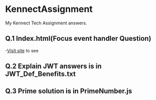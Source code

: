 # KennectAssignment
My Kennect Tech Assignment answers.
## Q.1 Index.html(Focus event handler Question)
 -[Visit site](https://mukund-jaiswar.github.io/KennectAssignment/) to see
## Q.2 Explain JWT answers is in JWT_Def_Benefits.txt 
## Q.3 Prime solution is in PrimeNumber.js
  
